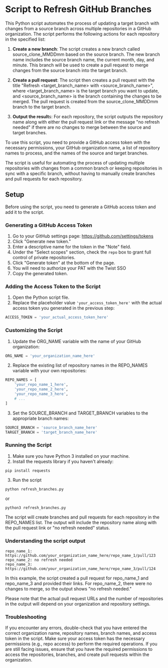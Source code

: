 # Script to Refresh GitHub Branches

This Python script automates the process of updating a target branch with changes from a source branch across multiple repositories in a GitHub organization. The script performs the following actions for each repository in the specified list:

1. **Create a new branch**: The script creates a new branch called source_clone_MMDDmm based on the source branch. The new branch name includes the source branch name, the current month, day, and minute. This branch will be used to create a pull request to merge changes from the source branch into the target branch.

2. **Create a pull request**: The script then creates a pull request with the title "Refresh <target_branch_name> with <source_branch_name>", where <target_branch_name> is the target branch you want to update, and <source_branch_name> is the branch containing the changes to be merged. The pull request is created from the source_clone_MMDDmm branch to the target branch.

3. **Output the result**s: For each repository, the script outputs the repository name along with either the pull request link or the message "no refresh needed" if there are no changes to merge between the source and target branches.

To use this script, you need to provide a GitHub access token with the necessary permissions, your GitHub organization name, a list of repository names to process, and the names of the source and target branches.

The script is useful for automating the process of updating multiple repositories with changes from a common branch or keeping repositories in sync with a specific branch, without having to manually create branches and pull requests for each repository.

## Setup

Before using the script, you need to generate a GitHub access token and add it to the script.

### Generating a GitHub Access Token

1. Go to your GitHub settings page: https://github.com/settings/tokens
2. Click "Generate new token."
3. Enter a descriptive name for the token in the "Note" field.
4. Under the "Select scopes" section, check the `repo` box to grant full control of private repositories.
5. Click "Generate token" at the bottom of the page.
6. You will need to authorize your PAT with the Twist SSO
7. Copy the generated token.

### Adding the Access Token to the Script

1. Open the Python script file.
2. Replace the placeholder value `'your_access_token_here'` with the actual access token you generated in the previous step:

```python
ACCESS_TOKEN = 'your_actual_access_token_here'
```

### Customizing the Script
1. Update the ORG_NAME variable with the name of your GitHub organization:

```python
ORG_NAME = 'your_organization_name_here'
```

2. Replace the existing list of repository names in the REPO_NAMES variable with your own repositories:
```python
REPO_NAMES = [
    'your_repo_name_1_here',
    'your_repo_name_2_here',
    'your_repo_name_3_here',
    # ...
]
```

3. Set the SOURCE_BRANCH and TARGET_BRANCH variables to the appropriate branch names:

```python
SOURCE_BRANCH = 'source_branch_name_here'
TARGET_BRANCH = 'target_branch_name_here'

```

### Running the Script
1. Make sure you have Python 3 installed on your machine.
2. Install the requests library if you haven't already:

```
pip install requests

```

3. Run the script 
```
python refresh_branches.py

```
or 
```
python3 refresh_branches.py

```

The script will create branches and pull requests for each repository in the REPO_NAMES list. The output will include the repository name along with the pull request link or "no refresh needed" status.

### Understanding the script output 
```
repo_name_1: https://github.com/your_organization_name_here/repo_name_1/pull/123
repo_name_2: no refresh needed
repo_name_3: https://github.com/your_organization_name_here/repo_name_3/pull/124

```

In this example, the script created a pull request for repo_name_1 and repo_name_3 and provided their links. For repo_name_2, there were no changes to merge, so the output shows "no refresh needed."

Please note that the actual pull request URLs and the number of repositories in the output will depend on your organization and repository settings.


### Troubleshooting
If you encounter any errors, double-check that you have entered the correct organization name, repository names, branch names, and access token in the script. Make sure your access token has the necessary permissions (e.g., repo access) to perform the required operations. If you are still facing issues, ensure that you have the required permissions to access the repositories, branches, and create pull requests within the organization.


